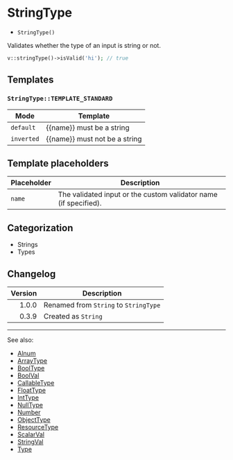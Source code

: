 # StringType

- `StringType()`

Validates whether the type of an input is string or not.

```php
v::stringType()->isValid('hi'); // true
```

## Templates

### `StringType::TEMPLATE_STANDARD`

| Mode       | Template                      |
|------------|-------------------------------|
| `default`  | {{name}} must be a string     |
| `inverted` | {{name}} must not be a string |

## Template placeholders

| Placeholder | Description                                                      |
|-------------|------------------------------------------------------------------|
| `name`      | The validated input or the custom validator name (if specified). |

## Categorization

- Strings
- Types

## Changelog

| Version | Description                           |
|--------:|---------------------------------------|
|   1.0.0 | Renamed from `String` to `StringType` |
|   0.3.9 | Created as `String`                   |

***
See also:

- [Alnum](Alnum.md)
- [ArrayType](ArrayType.md)
- [BoolType](BoolType.md)
- [BoolVal](BoolVal.md)
- [CallableType](CallableType.md)
- [FloatType](FloatType.md)
- [IntType](IntType.md)
- [NullType](NullType.md)
- [Number](Number.md)
- [ObjectType](ObjectType.md)
- [ResourceType](ResourceType.md)
- [ScalarVal](ScalarVal.md)
- [StringVal](StringVal.md)
- [Type](Type.md)
